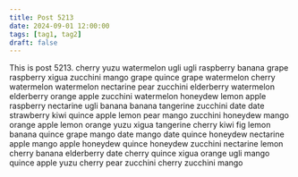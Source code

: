 ```yaml
---
title: Post 5213
date: 2024-09-01 12:00:00
tags: [tag1, tag2]
draft: false
---
```

This is post 5213.
cherry
yuzu
watermelon
ugli
ugli
raspberry
banana
grape
raspberry
xigua
zucchini
mango
grape
quince
grape
watermelon
cherry
watermelon
watermelon
nectarine
pear
zucchini
elderberry
watermelon
elderberry
orange
apple
zucchini
watermelon
honeydew
lemon
apple
raspberry
nectarine
ugli
banana
banana
tangerine
zucchini
date
date
strawberry
kiwi
quince
apple
lemon
pear
mango
zucchini
honeydew
mango
orange
apple
lemon
orange
yuzu
xigua
tangerine
cherry
kiwi
fig
lemon
banana
quince
grape
mango
date
mango
date
quince
honeydew
nectarine
apple
mango
apple
honeydew
quince
honeydew
zucchini
nectarine
lemon
cherry
banana
elderberry
date
cherry
quince
xigua
orange
ugli
mango
quince
apple
yuzu
cherry
pear
zucchini
cherry
zucchini
mango
